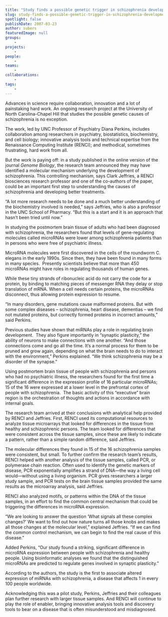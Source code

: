 ```yaml
---
title: "Study finds a possible genetic trigger in schizophrenia development"
slug: study-finds-a-possible-genetic-trigger-in-schizophrenia-development
spotlight: false
publishDate: 2007-03-23
author: subers
featuredImage: null
groups:
    - 
projects:
    - 
people:
    - 
teams: 
    - 
collaborations:
    - 
tags:
    - 
---
```

Advances in science require collaboration, innovation and a lot of painstaking hard work. An ongoing research project at the University of North Carolina-Chapel Hill that studies the possible genetic causes of schizophrenia is no exception.<!--more-->

The work, led by UNC Professor of Psychiatry Diana Perkins, includes collaboration among researchers in psychiatry, biostatistics, biochemistry, and cell biology; innovative analysis tools and technical expertise from the Renaissance Computing Institute (RENCI); and methodical, sometimes frustrating, hard work from all.

But the work is paying off: in a study published in the online version of the journal <em>Genome Biology</em>, the research team announced they may have identified a molecular mechanism underlying the development of schizophrenia. This controlling mechanism, says Clark Jeffries, a RENCI biosciences research professor and one of the co-authors of the paper, could be an important first step to understanding the causes of schizophrenia and developing better treatments.

“A lot more research needs to be done and a much better understanding of the biochemistry involved is needed,” says Jeffries, who is also a professor in the UNC School of Pharmacy. “But this is a start and it is an approach that hasn’t been tried until now.”

In studying the postmortem brain tissue of adults who had been diagnosed with schizophrenia, the researchers found that levels of gene-regulating molecules called microRNAs were lower among schizophrenia patients than in persons who were free of psychiatric illness.

MicroRNA molecules were first discovered in the cells of the roundworm C. elegans in the early 1990s. Since then, they have been found in many forms in many species.  Presently scientists believe that more than 450 microRNAs might have roles in regulating thousands of human genes.

While these tiny strands of ribonucleic acid do not carry the code for a protein, by binding to matching pieces of messenger RNA they delay or stop translation of mRNA. When a cell needs certain proteins, the microRNAs disconnect, thus allowing protein expression to resume.

“In many disorders, gene mutations cause malformed proteins. But with some complex diseases – schizophrenia, heart disease, dementias – we find not mutated proteins, but correctly formed proteins in incorrect amounts,” said Perkins.

Previous studies have shown that miRNAs play a role in regulating brain development.  They also figure importantly in “synaptic plasticity,” the ability of neurons to make connections with one another. “And those connections come and go all the time. It’s a normal process for them to be pruned and grow again, depending on what the brain needs to do to interact with the environment,” Perkins explained. “We think schizophrenia may be a disorder of the synapse.”

Using postmortem brain tissue of people with schizophrenia and persons who had no psychiatric illness, the researchers found for the first time a significant difference in the expression profile of 16 particular microRNAs; 15 of the 16 were expressed at a lower level in the prefrontal cortex of people with schizophrenia.  The basic activity of this “executive” brain region is the orchestration of thoughts and actions in accordance with internal goals.

The research team arrived at their conclusions with analytical help provided by RENCI and Jeffries. First, RENCI used its computational resources to analyze tissue microarrays that looked for differences in the tissue from healthy and schizophrenic persons. The team looked for differences that were consistent across the tissue samples, since these are likely to indicate a pattern, rather than a simple random difference, said Jeffries.

The molecular differences they found in 15 of the 16 schizophrenia samples were consistent, but small. To further confirm the research team’s results, RENCI helped with another analysis of the tissue samples, called PCR, or polymerase chain reaction. Often used to identify the genetic markers of disease, PCR exponentially amplifies a strand of DNA—the way a living cell would—without using a living organism. PCR gives researchers a larger study sample, and PCR tests on the brain tissue samples provided the same results as the microarray analysis, said Jeffries.

RENCI also analyzed motifs, or patterns within the DNA of the tissue samples, in an effort to find the common central mechanism that could be triggering the differences in microRNA expression.

“We are looking to answer the question ‘What signals all these complex changes?’ We want to find out how nature turns all those knobs and makes all those changes at the molecular level,” explained Jeffries. “If we can find the common control mechanism, we can begin to find the real cause of this disease.”

Added Perkins, “Our study found a striking, significant difference in microRNA expression between people with schizophrenia and healthy people. Using bioinformatic analyses we found that the distinguished microRNAs are predicted to regulate genes involved in synaptic plasticity.”

According to the authors, the study is the first to associate altered expression of miRNAs with schizophrenia, a disease that affects 1 in every 100 people worldwide.

Acknowledging this was a pilot study, Perkins, Jeffries and their colleagues plan further research with larger tissue samples. And RENCI will continue to play the role of enabler, bringing innovative analysis tools and discovery tools to bear on a disease that is often misunderstood and misdiagnosed.
